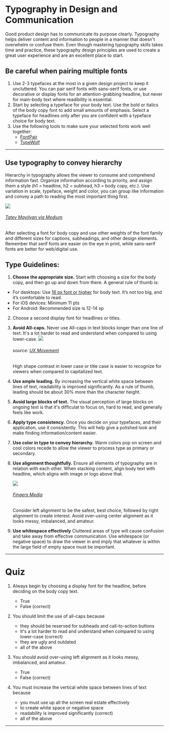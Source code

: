 # Typography in Design and Communication

Good product design has to communicate its purpose clearly. Typography helps deliver content and information to people in a manner that doesn't overwhelm or confuse them. Even though mastering typography skills takes time and practice, these typography design principles are used to create a great user experience and are an excellent place to start.


## Be careful when pairing multiple fonts
1. Use 2-3 typefaces at the most in a given design project to keep it uncluttered. You can pair serif fonts with sans-serif fonts, or use decorative or display fonts for an attention-grabbing headline, but never for main-body text where readibility is essential.  
2. Start by selecting a typeface for your body text. Use the bold or italics of the body copy font to add small amounts of emphasis. Select a typeface for headlines only after you are confident with a typeface choice for body text.
3. Use the following tools to make sure your selected fonts work well together:
	- [FontPair](https://www.fontpair.co/)
	- [TypeWolf](https://www.typewolf.com/)

___

## Use typography to convey hierarchy
Hierarchy in typography allows the viewer to consume and comprehend information fast. Organize information according to priority, and assign them a style (h1 = headline, h2 = subhead, h3 = body copy, etc.). Use variation in scale, typeface, weight and color, you can group like information and convey a path to reading the most important thing first. 

![](https://prodesigncurriculum.s3.us-east-2.amazonaws.com/type-hierarchy.jpeg)
###### [Tatev Mayilyan via Medium](https://medium.com/sfl-newsroom/typography-scaling-from-the-design-perspective-45d82f77ba95)

After selecting a font for body copy and use other weights of the font family and different sizes for captions, subheadings, and other design elements. Remember that serif fonts are easier on the eye in print, while sans-serif fonts are better for web/digital use.
## Type Guidelines: 
1. **Choose the appropriate size.** Start with choosing a size for the body copy, and then go up and down from there. A general rule of thumb is:
-   For desktops: Use [16 px font or higher](http://www.smashingmagazine.com/2011/10/07/16-pixels-body-copy-anything-less-costly-mistake/) for body text. It’s not too big, and it’s comfortable to read.
-   For iOS devices: Minimum 11 pts
-   For Android: Recommended size is 12-14 sp
2. Choose a second display font for headlines or titles.
3. **Avoid All-caps.** Never use All-caps in text blocks longer than one line of text. It's a lot harder to read and understand when compared to using lower-case. 
	![](https://prodesigncurriculum.s3.us-east-2.amazonaws.com/all-caps.png)
	
	###### source: [UX Movement](https://uxmovement.com/content/all-caps-hard-for-users-to-read/)
	
	High shape contrast in lower case or title case is easier to recognize for viewers when compared to capitalized text.
3. **Use ample leading.** By increasing the vertical white space between lines of text, readability is improved significantly. As a rule of thumb, leading should be about 30% more than the character height.
4. **Avoid large blocks of text.** The visual perception of large blocks on ongoing text is that it's difficulat to focus on, hard to read, and generally feels like work.
5. **Apply type consistency.** Once you decide on your typefaces, and their application, use it consistently. This will help give a polished look and make finding information/content easier.
6. **Use color in type to convey hierarchy.** Warm colors pop on screen and cool colors recede to allow the viewer to process type as primary or secondary.
7. **Use alignment thoughtfully.** Ensure all elements of typography are in relation with each other. When stacking content, align body text with headline, which aligns with image or logo above that. 
	
	![](https://prodesigncurriculum.s3.us-east-2.amazonaws.com/alignment.jpeg)
	###### [Fingers Media](https://fingers-media.com/blog/253-ui-ux-principles-for-you)
	
	Consider left alignment to be the safest, best choice, followed by right alignment to create interest. Avoid over-using center alignment as it looks messy, imbalanced, and amateur. 
8. **Use whitespace effectively** Cluttered areas of type will cause confusion and take away from effective communication. Use whitespace (or negative space) to draw the viewer in and imply that whatever is within the large field of empty space must be important. 

___

# Quiz

1. Always begin by choosing a display font for the headline, before deciding on the body copy text.
	- True
	- False (correct)

2. You should limit the use of all-caps because
	- they should be reserved for subheads and call-to-action buttons
	- It's a lot harder to read and understand when compared to using lower-case (correct)
	- they are ugly and outdated
	- all of the above

3. You should avoid over-using left alignment as it looks messy, imbalanced, and amateur. 
	- True
	- False (correct)

4. You must increase the vertical white space between lines of text because
	- you must use up all the screen real estate effectively
	- to create white space or negative space
	- readability is improved significantly (correct)
	- all of the above

___